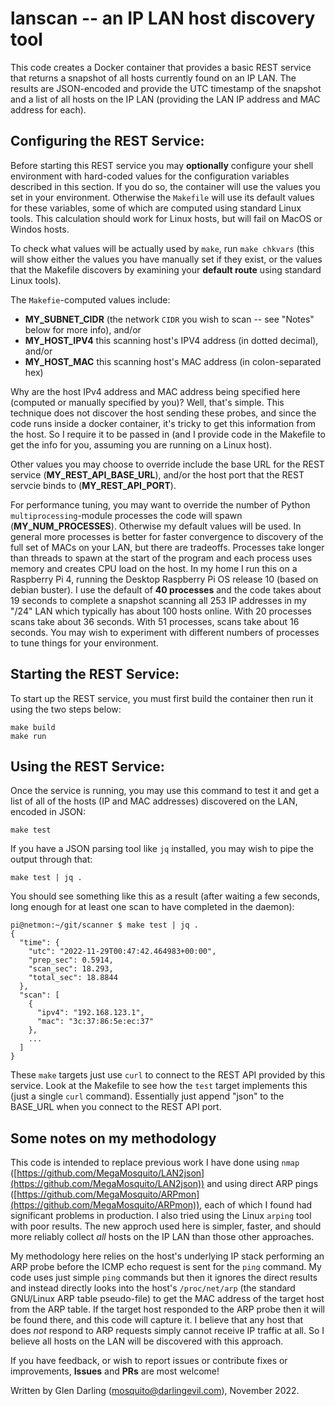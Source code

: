 # lanscan -- an IP LAN host discovery tool

This code creates a Docker container that provides a basic REST service that
returns a snapshot of all hosts currently found on an IP LAN. The results are
JSON-encoded and provide the UTC timestamp of the snapshot and a list of all
hosts on the IP LAN (providing the LAN IP address and MAC address for each).

## Configuring the REST Service:

Before starting this REST service you may **optionally** configure your shell environment with hard-coded values for the configuration variables described in this section. If you do so, the container will use the values you set in your environment. Otherwise the `Makefile` will use its default values for these variables, some of which are computed using standard Linux tools. This calculation should work for Linux hosts, but will fail on MacOS or Windos hosts.

To check what values will be actually used by `make`, run `make chkvars` (this will show either the values you have manually set if they exist, or the values that the Makefile discovers by examining your **default route** using standard Linux tools).

The `Makefie`-computed values include:

- **MY_SUBNET_CIDR** (the network `CIDR` you wish to scan -- see "Notes" below for more info), and/or
- **MY_HOST_IPV4** this scanning host's IPV4 address (in dotted decimal), and/or
- **MY_HOST_MAC** this scanning host's MAC address (in colon-separated hex)

Why are the host IPv4 address and MAC address being specified here (computed or manually specified by you)? Well, that's simple. This technique does not discover the host sending these probes, and since the code runs inside a docker container, it's tricky to get this information from the host. So I require it to be passed in (and I provide code in the Makefile to get the info for you, assuming you are running on a Linux host).

Other values you may choose to override include the base URL for the REST service (**MY_REST_API_BASE_URL**), and/or the host port that the REST servcie binds to (**MY_REST_API_PORT**).

For performance tuning, you may want to override the number of Python `multiprocessing`-module processes the code will spawn (**MY_NUM_PROCESSES**). Otherwise my default values will be used. In general more processes is better for faster convergence to discovery of the full set of MACs on your LAN, but there are tradeoffs. Processes take longer than threads to spawn at the start of the program and each process uses memory and creates CPU load on the host. In my home I run this on a Raspberry Pi 4, running the Desktop Raspberry Pi OS release 10 (based on debian buster). I use the default of **40 processes** and the code takes about 19 seconds to complete a snapshot scanning all 253 IP addresses in my "/24" LAN which typically has about 100 hosts online. With 20 processes scans take about 36 seconds. With 51 processes, scans take about 16 seconds. You may wish to experiment with different numbers of processes to tune things for your environment.

## Starting the REST Service:

To start up the REST service, you must first build the container then run it using the two steps below:

```
make build
make run
```

## Using the REST Service:

Once the service is running, you may use this command to test it and get a list of all of the hosts (IP and MAC addresses) discovered on the LAN, encoded in JSON:

```
make test
```

If you have a JSON parsing tool like `jq` installed, you may wish to pipe the output through that:

```
make test | jq .
```

You should see something like this as a result (after waiting a few seconds, long enough for at least one scan to have completed in the daemon):

```
pi@netmon:~/git/scanner $ make test | jq .
{
  "time": {
    "utc": "2022-11-29T00:47:42.464983+00:00",
    "prep_sec": 0.5914,
    "scan_sec": 18.293,
    "total_sec": 18.8844
  },
  "scan": [
    {
      "ipv4": "192.168.123.1",
      "mac": "3c:37:86:5e:ec:37"
    },
    ...
  ]
}
```

These `make` targets just use `curl` to connect to the REST API provided by this service. Look at the Makefile to see how the `test` target implements this (just a single `curl` command). Essentially just append "json" to the BASE_URL when you connect to the REST API port.

## Some notes on my methodology

This code is intended to replace previous work I have done using `nmap`
([https://github.com/MegaMosquito/LAN2json](https://github.com/MegaMosquito/LAN2json)) and using direct ARP pings ([https://github.com/MegaMosquito/ARPmon](https://github.com/MegaMosquito/ARPmon)), each of which I found had significant problems in production. I also tried using the Linux `arping` tool with poor results. The new approch used here is simpler, faster, and should more reliably collect *all* hosts on the IP LAN than those other approaches.

My methodology here relies on the host's underlying IP stack performing an ARP probe before the ICMP echo request is sent for the `ping` command. My code uses just simple `ping` commands but then it ignores the direct results and instead directly looks into the host's `/proc/net/arp` (the standard GNU/Linux ARP table pseudo-file) to get the MAC address of the target host from the ARP table. If the target host responded to the ARP probe then it will be found there, and this code will capture it. I believe that any host that does *not* respond to ARP requests simply cannot receive IP traffic at all. So I believe all hosts on the LAN will be discovered with this approach.

If you have feedback, or wish to report issues or contribute fixes or improvements, **Issues** and **PRs** are most welcome!

Written by Glen Darling (mosquito@darlingevil.com), November 2022.

